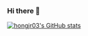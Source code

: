 ### Hi there 👋

<!--
**hongjr03/hongjr03** is a ✨ _special_ ✨ repository because its `README.md` (this file) appears on your GitHub profile.

Here are some ideas to get you started:

- 🔭 I’m currently working on ...
- 🌱 I’m currently learning ...
- 👯 I’m looking to collaborate on ...
- 🤔 I’m looking for help with ...
- 💬 Ask me about ...
- 📫 How to reach me: ...
- 😄 Pronouns: ...
- ⚡ Fun fact: ...
-->

[![hongjr03's GitHub stats](https://github-readme-stats.vercel.app/api?username=hongjr03)](https://github.com/anuraghazra/github-readme-stats)
